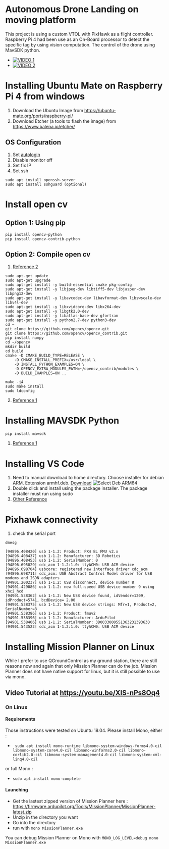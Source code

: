 # Autonomous Drone Landing on moving platform

This project is using a custom VTOL with PixHawk as a flight controller. Raspberry Pi 4 had been use as an On-Board processor to detect the specific tag by using vision computation. The control of the drone using MavSDK python.

- [![VIDEO 1](https://img.youtube.com/vi/w8bV-NbThaw/0.jpg)](https://www.youtube.com/watch?v=w8bV-NbThaw)
- [![VIDEO 2](https://img.youtube.com/vi/XmQxOzOqzXs/0.jpg)](https://www.youtube.com/watch?vXmQxOzOqzXs)

# Installing Ubuntu Mate on Raspberry Pi 4 from windows

1. Download the Ubuntu Image from https://ubuntu-mate.org/ports/raspberry-pi/
2. Download Etcher (a tools to flash the image) from https://www.balena.io/etcher/

## OS Configuration

1. Set [autologin](https://askubuntu.com/questions/1202230/auto-login-enable-on-turn-on-system) 
2. Disable monitor off
3. Set fix IP
4. Set ssh
````
sudo apt install openssh-server
sudo apt install sshguard (optional)
````

# Install open cv
## Option 1: Using pip
````
pip install opencv-python
pip install opencv-contrib-python
````

## Option 2: Compile open cv

1. [Reference 2](https://www.philipzucker.com/installing-opencv-3-aruco-raspberry-pi-3/)
````
sudo apt-get update
sudo apt-get upgrade
sudo apt-get install -y build-essential cmake pkg-config
sudo apt-get install -y libjpeg-dev libtiff5-dev libjasper-dev libpng12-dev
sudo apt-get install -y libavcodec-dev libavformat-dev libswscale-dev libv4l-dev
sudo apt-get install -y libxvidcore-dev libx264-dev
sudo apt-get install -y libgtk2.0-dev
sudo apt-get install -y libatlas-base-dev gfortran
sudo apt-get install -y python2.7-dev python3-dev
cd ~
git clone https://github.com/opencv/opencv.git
git clone https://github.com/opencv/opencv_contrib.git
pip install numpy
cd ~/opencv
mkdir build
cd build
cmake -D CMAKE_BUILD_TYPE=RELEASE \
    -D CMAKE_INSTALL_PREFIX=/usr/local \
    -D INSTALL_PYTHON_EXAMPLES=ON \
    -D OPENCV_EXTRA_MODULES_PATH=~/opencv_contrib/modules \
    -D BUILD_EXAMPLES=ON ..

make -j4
sudo make install
sudo ldconfig
````
2. [Reference 1](https://docs.opencv.org/master/d7/d9f/tutorial_linux_install.html)

# Installing MAVSDK Python
````
pip install mavsdk
````
1. [Reference 1](https://github.com/mavlink/MAVSDK-Python)

# Installing VS Code
1. Need to manual download to home directory. Choose installer for debian ARM. Extension armhf.deb. [Download](https://code.visualstudio.com/#alt-downloads)
![Select Deb ARM64](https://pimylifeup.com/wp-content/uploads/2018/09/Downloading-ARM-deb-package-for-Visual-Studio-Code.jpg)
3. Double click and install using the package installer. The package installer must run using sudo
4. [Other Reference](https://pimylifeup.com/raspberry-pi-visual-studio-code/)

# Pixhawk connectivity
1. check the serial port
````
dmesg

[94896.408420] usb 1-1.2: Product: PX4 BL FMU v2.x
[94896.408437] usb 1-1.2: Manufacturer: 3D Robotics
[94896.408453] usb 1-1.2: SerialNumber: 0
[94896.695029] cdc_acm 1-1.2:1.0: ttyACM0: USB ACM device
[94896.698704] usbcore: registered new interface driver cdc_acm
[94896.698711] cdc_acm: USB Abstract Control Model driver for USB modems and ISDN adapters
[94901.200237] usb 1-1.2: USB disconnect, device number 8
[94901.429086] usb 1-1.2: new full-speed USB device number 9 using xhci_hcd
[94901.538362] usb 1-1.2: New USB device found, idVendor=1209, idProduct=5741, bcdDevice= 2.00
[94901.538375] usb 1-1.2: New USB device strings: Mfr=1, Product=2, SerialNumber=3
[94901.538386] usb 1-1.2: Product: fmuv2
[94901.538396] usb 1-1.2: Manufacturer: ArduPilot
[94901.538406] usb 1-1.2: SerialNumber: 3D0033000551363231393630
[94901.543522] cdc_acm 1-1.2:1.0: ttyACM0: USB ACM device

````

# Installing Mission Planner on Linux

While I prefer to use QGroundControl as my ground station, there are still reasons now and again that only Mission Planner can do the job. Mission Planner does not have native support for linux, but it is still possible to use via mono.

## Video Tutorial at https://youtu.be/XIS-nPs8Oq4

### On Linux

#### Requirements

Those instructions were tested on Ubuntu 18.04.
Please install Mono, either :
- ` sudo apt install mono-runtime libmono-system-windows-forms4.0-cil libmono-system-core4.0-cil libmono-winforms2.0-cil libmono-corlib2.0-cil libmono-system-management4.0-cil libmono-system-xml-linq4.0-cil`

or full Mono :
- `sudo apt install mono-complete`

#### Launching

- Get the lastest zipped version of Mission Planner here : https://firmware.ardupilot.org/Tools/MissionPlanner/MissionPlanner-latest.zip
- Unzip in the directory you want
- Go into the directory
- run with `mono MissionPlanner.exe`

You can debug Mission Planner on Mono with `MONO_LOG_LEVEL=debug mono MissionPlanner.exe`
